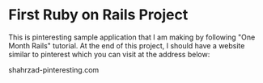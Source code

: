 # First Ruby on Rails Project

This is pinteresting sample application that I am making by following 
"One Month Rails" tutorial. At the end of this project, I should have a 
website similar to pinterest which you can visit at the address below:

shahrzad-pinteresting.com


